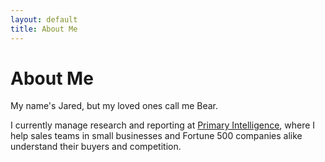 ```yaml
---
layout: default
title: About Me
---
```

# About Me

My name's Jared, but my loved ones call me Bear.

I currently manage research and reporting at [Primary Intelligence](https://www.primary-intel.com/), where I help sales teams in small businesses and Fortune 500 companies alike understand their buyers and competition.

